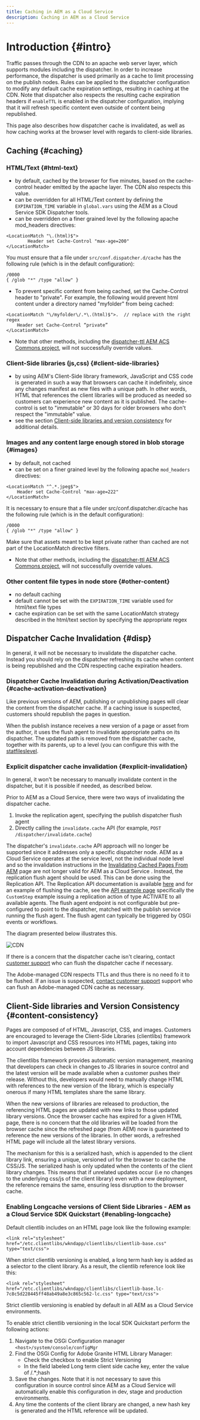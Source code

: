 ```yaml
---
title: Caching in AEM as a Cloud Service
description: Caching in AEM as a Cloud Service 
---
```


# Introduction {#intro}

Traffic passes through the CDN to an apache web server layer, which supports modules including the dispatcher. In order to increase performance, the dispatcher is used primarily as a cache to limit processing on the publish nodes.
Rules can be applied to the dispatcher configuration to modify any default cache expiration settings, resulting in caching at the CDN. Note that dispatcher also respects the resulting cache expiration headers if `enableTTL` is enabled in the dispatcher configuration, implying that it will refresh specific content even outside of content being republished.

This page also describes how dispatcher cache is invalidated, as well as how caching works at the browser level with regards to client-side libraries.

## Caching {#caching}

### HTML/Text {#html-text}

* by default, cached by the browser for five minutes, based on the cache-control header emitted by the apache layer. The CDN also respects this value.
* can be overridden for all HTML/Text content by defining the `EXPIRATION_TIME` variable in `global.vars` using the AEM as a Cloud Service SDK Dispatcher tools. 
* can be overridden on a finer grained level by the following apache mod_headers directives:

```
<LocationMatch "\.(html)$">
        Header set Cache-Control "max-age=200"
</LocationMatch>

```

You must ensure that a file under `src/conf.dispatcher.d/cache` has the following rule (which is in the default configuration):

```
/0000
{ /glob "*" /type "allow" }

```

* To prevent specific content from being cached, set the Cache-Control header to "private". For example, the following would prevent html content under a directory named "myfolder" from being cached:

```
<LocationMatch "\/myfolder\/.*\.(html)$">.  // replace with the right regex
    Header set Cache-Control “private”
</LocationMatch>

```

* Note that other methods, including the [dispatcher-ttl AEM ACS Commons project](https://adobe-consulting-services.github.io/acs-aem-commons/features/dispatcher-ttl/), will not successfully override values.

### Client-Side libraries (js,css) {#client-side-libraries}

* by using AEM's Client-Side library framework, JavaScript and CSS code is generated in such a way that browsers can cache it indefinitely, since any changes manifest as new files with a unique path.  In other words, HTML that references the client libraries will be produced as needed so customers can experience new content as it is published. The cache-control is set to "immutable" or 30 days for older browsers who don't respect the "immutable" value.
* see the section [Client-side libraries and version consistency](#content-consistency) for additional details. 

### Images and any content large enough stored in blob storage {#images}

* by default, not cached
* can be set on a finer grained level by the following apache `mod_headers` directives:

```
<LocationMatch "^.*.jpeg$">
    Header set Cache-Control "max-age=222"
</LocationMatch>

```

It is necessary to ensure that a file under src/conf.dispatcher.d/cache has the following rule (which is in the default configuration):

```
/0000
{ /glob "*" /type "allow" }

```

Make sure that assets meant to be kept private rather than cached are not part of the LocationMatch directive filters.

* Note that other methods, including the [dispatcher-ttl AEM ACS Commons project](https://adobe-consulting-services.github.io/acs-aem-commons/features/dispatcher-ttl/), will not successfully override values.

### Other content file types in node store {#other-content}

* no default caching
* default cannot be set with the `EXPIRATION_TIME` variable used for html/text file types
* cache expiration can be set with the same LocationMatch strategy described in the html/text section by specifying the appropriate regex

## Dispatcher Cache Invalidation {#disp}

In general, it will not be necessary to invalidate the dispatcher cache. Instead you should rely on the dispatcher refreshing its cache when content is being republished and the CDN respecting cache expiration headers.

### Dispatcher Cache Invalidation during Activation/Deactivation {#cache-activation-deactivation}

Like previous versions of AEM, publishing or unpublishing pages will clear the content from the dispatcher cache. If a caching issue is suspected, customers should republish the pages in question.

When the publish instance receives a new version of a page or asset from the author, it uses the flush agent to invalidate appropriate paths on its dispatcher. The updated path is removed from the dispatcher cache, together with its parents, up to a level (you can configure this with the [statfileslevel](https://docs.adobe.com/content/help/en/experience-manager-dispatcher/using/configuring/dispatcher-configuration.html#invalidating-files-by-folder-level).

### Explicit dispatcher cache invalidation {#explicit-invalidation}

In general, it won't be necessary to manually invalidate content in the dispatcher, but it is possible if needed, as described below.

Prior to AEM as a Cloud Service, there were two ways of invalidating the dispatcher cache.

1. Invoke the replication agent, specifying the publish dispatcher flush agent
2. Directly calling the `invalidate.cache` API (for example, `POST /dispatcher/invalidate.cache`)

The dispatcher's `invalidate.cache` API approach will no longer be supported since it addresses only a specific dispatcher node. AEM as a Cloud Service operates at the service level, not the individual node level and so the invalidation instructions in the [Invalidating Cached Pages From AEM](https://docs.adobe.com/content/help/en/experience-manager-dispatcher/using/configuring/page-invalidate.html) page are not longer valid for AEM as a Cloud Service . 
Instead, the replication flush agent should be used. This can be done using the Replication API. The Replication API documentation is available [here](https://helpx.adobe.com/experience-manager/6-5/sites/developing/using/reference-materials/javadoc/com/day/cq/replication/Replicator.html) and for an example of flushing the cache, see the [API example page](https://helpx.adobe.com/experience-manager/using/aem64_replication_api.html) specifically the `CustomStep` example issuing a replication action of type ACTIVATE to all available agents. The flush agent endpoint is not configurable but pre-configured to point to the dispatcher, matched with the publish service running the flush agent. The flush agent can typically be triggered by OSGi events or workflows.

The diagram presented below illustrates this.

![CDN](assets/cdnd.png "CDN")

If there is a concern that the dispatcher cache isn't clearing, contact [customer support](https://helpx.adobe.com/support.ec.html) who can flush the dispatcher cache if necessary.

The Adobe-managed CDN respects TTLs and thus there is no need fo it to be flushed. If an issue is suspected, [contact customer support](https://helpx.adobe.com/support.ec.html) support who can flush an Adobe-managed CDN cache as necessary.

## Client-Side libraries and Version Consistency {#content-consistency}

Pages are composed of of HTML, Javascript, CSS, and images. Customers are encouraged to leverage the Client-Side Libraries (clientlibs) framework to import Javascript and CSS resources into HTML pages, taking into account dependencies between JS libraries.

The clientlibs framework provides automatic version management, meaning that developers can check in changes to JS libraries in source control and the latest version will be made available when a customer pushes their release. Without this, developers would need to manually change HTML with references to the new version of the library, which is especially onerous if many HTML templates share the same library.

When the new versions of libraries are released to production, the referencing HTML pages are updated with new links to those updated library versions. Once the browser cache has expired for a given HTML page, there is no concern that the old libraries will be loaded from the browser cache since the refreshed page (from AEM) now is guaranteed to reference the new versions of the libraries. In other words, a refreshed HTML page will include all the latest library versions.

The mechanism for this is a serialized hash, which is appended to the client library link, ensuring a unique, versioned url for the browser to cache the CSS/JS. The serialized hash is only updated when the contents of the client library changes. This means that if unrelated updates occur (i.e no changes to the underlying css/js of the client library) even with a new deployment, the reference remains the same, ensuring less disruption to the browser cache.

### Enabling Longcache versions of Client Side Libraries - AEM as a Cloud Service SDK Quickstart {#enabling-longcache}

Default clientlib includes on an HTML page look like the following example:

```
<link rel="stylesheet" href="/etc.clientlibs/wkndapp/clientlibs/clientlib-base.css" type="text/css">

```

When strict clientlib versioning is enabled, a long term hash key is added as a selector to the client library. As a result, the clientlib reference look like this:

```
<link rel="stylesheet" href="/etc.clientlibs/wkndapp/clientlibs/clientlib-base.lc-7c8c5d228445ff48ab49a8e3c865c562-lc.css" type="text/css">

```

Strict clientlib versioning is enabled by default in all AEM as a Cloud Service environments.

To enable strict clientlib versioning in the local SDK Quickstart perform the following actions:

1. Navigate to the OSGi Configuration manager `<host>/system/console/configMgr`
1. Find the OSGi Config for Adobe Granite HTML Library Manager:
   * Check the checkbox to enable Strict Versioning
   * In the field labeled Long term client side cache key, enter the value of /.*;hash
1. Save the changes. Note that it is not necessary to save this configuration in source control since AEM as a Cloud Service will automatically enable this configuration in dev, stage and production environments.
1. Any time the contents of the client library are changed, a new hash key is generated and the HTML reference will be updated.

